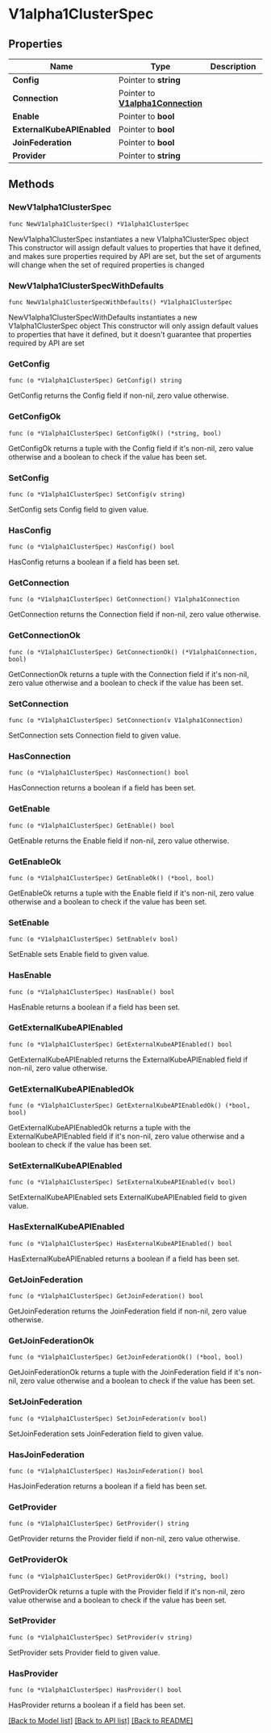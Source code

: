 # V1alpha1ClusterSpec

## Properties

Name | Type | Description | Notes
------------ | ------------- | ------------- | -------------
**Config** | Pointer to **string** |  | [optional] 
**Connection** | Pointer to [**V1alpha1Connection**](V1alpha1Connection.md) |  | [optional] 
**Enable** | Pointer to **bool** |  | [optional] 
**ExternalKubeAPIEnabled** | Pointer to **bool** |  | [optional] 
**JoinFederation** | Pointer to **bool** |  | [optional] 
**Provider** | Pointer to **string** |  | [optional] 

## Methods

### NewV1alpha1ClusterSpec

`func NewV1alpha1ClusterSpec() *V1alpha1ClusterSpec`

NewV1alpha1ClusterSpec instantiates a new V1alpha1ClusterSpec object
This constructor will assign default values to properties that have it defined,
and makes sure properties required by API are set, but the set of arguments
will change when the set of required properties is changed

### NewV1alpha1ClusterSpecWithDefaults

`func NewV1alpha1ClusterSpecWithDefaults() *V1alpha1ClusterSpec`

NewV1alpha1ClusterSpecWithDefaults instantiates a new V1alpha1ClusterSpec object
This constructor will only assign default values to properties that have it defined,
but it doesn't guarantee that properties required by API are set

### GetConfig

`func (o *V1alpha1ClusterSpec) GetConfig() string`

GetConfig returns the Config field if non-nil, zero value otherwise.

### GetConfigOk

`func (o *V1alpha1ClusterSpec) GetConfigOk() (*string, bool)`

GetConfigOk returns a tuple with the Config field if it's non-nil, zero value otherwise
and a boolean to check if the value has been set.

### SetConfig

`func (o *V1alpha1ClusterSpec) SetConfig(v string)`

SetConfig sets Config field to given value.

### HasConfig

`func (o *V1alpha1ClusterSpec) HasConfig() bool`

HasConfig returns a boolean if a field has been set.

### GetConnection

`func (o *V1alpha1ClusterSpec) GetConnection() V1alpha1Connection`

GetConnection returns the Connection field if non-nil, zero value otherwise.

### GetConnectionOk

`func (o *V1alpha1ClusterSpec) GetConnectionOk() (*V1alpha1Connection, bool)`

GetConnectionOk returns a tuple with the Connection field if it's non-nil, zero value otherwise
and a boolean to check if the value has been set.

### SetConnection

`func (o *V1alpha1ClusterSpec) SetConnection(v V1alpha1Connection)`

SetConnection sets Connection field to given value.

### HasConnection

`func (o *V1alpha1ClusterSpec) HasConnection() bool`

HasConnection returns a boolean if a field has been set.

### GetEnable

`func (o *V1alpha1ClusterSpec) GetEnable() bool`

GetEnable returns the Enable field if non-nil, zero value otherwise.

### GetEnableOk

`func (o *V1alpha1ClusterSpec) GetEnableOk() (*bool, bool)`

GetEnableOk returns a tuple with the Enable field if it's non-nil, zero value otherwise
and a boolean to check if the value has been set.

### SetEnable

`func (o *V1alpha1ClusterSpec) SetEnable(v bool)`

SetEnable sets Enable field to given value.

### HasEnable

`func (o *V1alpha1ClusterSpec) HasEnable() bool`

HasEnable returns a boolean if a field has been set.

### GetExternalKubeAPIEnabled

`func (o *V1alpha1ClusterSpec) GetExternalKubeAPIEnabled() bool`

GetExternalKubeAPIEnabled returns the ExternalKubeAPIEnabled field if non-nil, zero value otherwise.

### GetExternalKubeAPIEnabledOk

`func (o *V1alpha1ClusterSpec) GetExternalKubeAPIEnabledOk() (*bool, bool)`

GetExternalKubeAPIEnabledOk returns a tuple with the ExternalKubeAPIEnabled field if it's non-nil, zero value otherwise
and a boolean to check if the value has been set.

### SetExternalKubeAPIEnabled

`func (o *V1alpha1ClusterSpec) SetExternalKubeAPIEnabled(v bool)`

SetExternalKubeAPIEnabled sets ExternalKubeAPIEnabled field to given value.

### HasExternalKubeAPIEnabled

`func (o *V1alpha1ClusterSpec) HasExternalKubeAPIEnabled() bool`

HasExternalKubeAPIEnabled returns a boolean if a field has been set.

### GetJoinFederation

`func (o *V1alpha1ClusterSpec) GetJoinFederation() bool`

GetJoinFederation returns the JoinFederation field if non-nil, zero value otherwise.

### GetJoinFederationOk

`func (o *V1alpha1ClusterSpec) GetJoinFederationOk() (*bool, bool)`

GetJoinFederationOk returns a tuple with the JoinFederation field if it's non-nil, zero value otherwise
and a boolean to check if the value has been set.

### SetJoinFederation

`func (o *V1alpha1ClusterSpec) SetJoinFederation(v bool)`

SetJoinFederation sets JoinFederation field to given value.

### HasJoinFederation

`func (o *V1alpha1ClusterSpec) HasJoinFederation() bool`

HasJoinFederation returns a boolean if a field has been set.

### GetProvider

`func (o *V1alpha1ClusterSpec) GetProvider() string`

GetProvider returns the Provider field if non-nil, zero value otherwise.

### GetProviderOk

`func (o *V1alpha1ClusterSpec) GetProviderOk() (*string, bool)`

GetProviderOk returns a tuple with the Provider field if it's non-nil, zero value otherwise
and a boolean to check if the value has been set.

### SetProvider

`func (o *V1alpha1ClusterSpec) SetProvider(v string)`

SetProvider sets Provider field to given value.

### HasProvider

`func (o *V1alpha1ClusterSpec) HasProvider() bool`

HasProvider returns a boolean if a field has been set.


[[Back to Model list]](../README.md#documentation-for-models) [[Back to API list]](../README.md#documentation-for-api-endpoints) [[Back to README]](../README.md)


